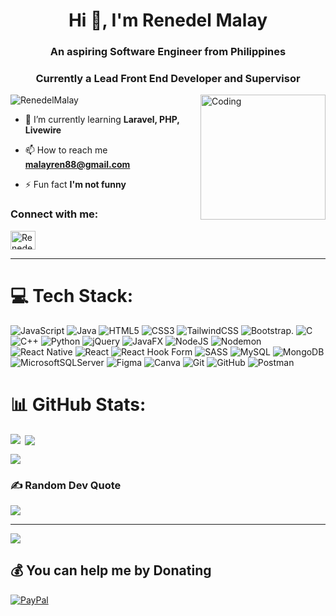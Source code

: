 <h1 align="center">Hi 👋, I'm Renedel Malay</h1>
<h3 align="center">An aspiring Software Engineer from Philippines</h3>
<h3 align="center">Currently a Lead Front End Developer and Supervisor</h3>
<img align="right" alt="Coding" height="200" width="200" src="https://png.pngtree.com/png-vector/20230728/ourmid/pngtree-programmer-clipart-developer-sitting-behind-his-computer-in-glasses-cartoon-vector-png-image_6815441.png"/>

<p align="left"> <img src="https://komarev.com/ghpvc/?username=RenedelMalay&label=Profile%20views&color=0e75b6&style=flat" alt="RenedelMalay" /> </p>

- 🌱 I’m currently learning **Laravel, PHP, Livewire**

- 📫 How to reach me **malayren88@gmail.com**

- ⚡ Fun fact **I'm not funny**
  
<h3 align="left">Connect with me:</h3>
<p align="left">
<a href="https://fb.com/renedel.malay.7" target="blank"><img align="center" src="https://raw.githubusercontent.com/rahuldkjain/github-profile-readme-generator/master/src/images/icons/Social/facebook.svg" alt="Renedel malay" height="30" width="40" /></a>
</p>

<hr>

# 💻 Tech Stack:
![JavaScript](https://img.shields.io/badge/javascript-%23323330.svg?style=for-the-badge&logo=javascript&logoColor=%23F7DF1E) ![Java](https://img.shields.io/badge/java-%23ED8B00.svg?style=for-the-badge&logo=openjdk&logoColor=white) ![HTML5](https://img.shields.io/badge/html5-%23E34F26.svg?style=for-the-badge&logo=html5&logoColor=white) ![CSS3](https://img.shields.io/badge/css3-%231572B6.svg?style=for-the-badge&logo=css3&logoColor=white) ![TailwindCSS](https://img.shields.io/badge/Tailwind_CSS-06B6D4?style=for-the-badge&logo=tailwindcss&logoColor=white) ![Bootstrap](https://img.shields.io/badge/bootstrap-%238511FA.svg?style=for-the-badge&logo=bootstrap&logoColor=white). ![C](https://img.shields.io/badge/c-%2300599C.svg?style=for-the-badge&logo=c&logoColor=white) ![C++](https://img.shields.io/badge/c++-%2300599C.svg?style=for-the-badge&logo=c%2B%2B&logoColor=white) ![Python](https://img.shields.io/badge/python-3670A0?style=for-the-badge&logo=python&logoColor=ffdd54)  ![jQuery](https://img.shields.io/badge/jquery-%230769AD.svg?style=for-the-badge&logo=jquery&logoColor=white) ![JavaFX](https://img.shields.io/badge/javafx-%23FF0000.svg?style=for-the-badge&logo=javafx&logoColor=white) ![NodeJS](https://img.shields.io/badge/node.js-6DA55F?style=for-the-badge&logo=node.js&logoColor=white) ![Nodemon](https://img.shields.io/badge/NODEMON-%23323330.svg?style=for-the-badge&logo=nodemon&logoColor=%BBDEAD) ![React Native](https://img.shields.io/badge/react_native-%2320232a.svg?style=for-the-badge&logo=react&logoColor=%2361DAFB) ![React](https://img.shields.io/badge/react-%2320232a.svg?style=for-the-badge&logo=react&logoColor=%2361DAFB) ![React Hook Form](https://img.shields.io/badge/React%20Hook%20Form-%23EC5990.svg?style=for-the-badge&logo=reacthookform&logoColor=white) ![SASS](https://img.shields.io/badge/SASS-hotpink.svg?style=for-the-badge&logo=SASS&logoColor=white) ![MySQL](https://img.shields.io/badge/mysql-4479A1.svg?style=for-the-badge&logo=mysql&logoColor=white) ![MongoDB](https://img.shields.io/badge/MongoDB-%234ea94b.svg?style=for-the-badge&logo=mongodb&logoColor=white) ![MicrosoftSQLServer](https://img.shields.io/badge/Microsoft%20SQL%20Server-CC2927?style=for-the-badge&logo=microsoft%20sql%20server&logoColor=white) ![Figma](https://img.shields.io/badge/figma-%23F24E1E.svg?style=for-the-badge&logo=figma&logoColor=white) ![Canva](https://img.shields.io/badge/Canva-%2300C4CC.svg?style=for-the-badge&logo=Canva&logoColor=white) ![Git](https://img.shields.io/badge/git-%23F05033.svg?style=for-the-badge&logo=git&logoColor=white) ![GitHub](https://img.shields.io/badge/github-%23121011.svg?style=for-the-badge&logo=github&logoColor=white)  ![Postman](https://img.shields.io/badge/Postman-FF6C37?style=for-the-badge&logo=postman&logoColor=white) 

# 📊 GitHub Stats:
<p><img align="left" src="https://github-readme-stats.vercel.app/api?username=renmalay&theme=vue-dark&hide_border=false&include_all_commits=true&count_private=true" /></p>


<p>&nbsp;<img align="center" src="https://github-readme-streak-stats.herokuapp.com/?user=renmalay&theme=vue-dark&hide_border=false" /></p>
<!-- https://github-readme-stats.vercel.app/api?username=renmalay&theme=vue-dark&hide_border=false&include_all_commits=true&count_private=true
https://github-readme-streak-stats.herokuapp.com/?user=renmalay&theme=vue-dark&hide_border=false
https://github-readme-stats.vercel.app/api/top-langs/?username=renmalay&theme=vue-dark&hide_border=false&include_all_commits=true&count_private=true&layout=compact
 -->
<p><img align="center" src="https://github-readme-stats.vercel.app/api/top-langs/?username=renmalay&theme=vue-dark&hide_border=false&include_all_commits=true&count_private=true&layout=compact" /></p>

### ✍️ Random Dev Quote
![](https://quotes-github-readme.vercel.app/api?type=vetical&theme=gruvbox)

---
[![](https://visitcount.itsvg.in/api?id=RenedelMalay&icon=7&color=0)](https://visitcount.itsvg.in)

 ## 💰 You can help me by Donating
[![PayPal](https://img.shields.io/badge/PayPal-00457C?style=for-the-badge&logo=paypal&logoColor=white)](https://paypal.me/malayrenedel)

